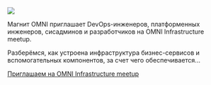 <!--2025-04-16 12:14:00-->
<div class="yb">
  <div class="rss habr"><img src="https://habrastorage.org/getpro/habr/upload_files/8fb/005/073/8fb0050736b288fa5978472375fa2520.jpg" /><p>Магнит OMNI приглашает DevOps-инженеров, платформенных инженеров, сисадминов и разработчиков на OMNI Infrastructure meetup.&nbsp;</p><p>Разберёмся, как устроена инфраструктура бизнес-сервисов и вспомогательных компонентов, за счет чего обеспечивается... <p class="titl"><a href="https://habr.com/ru/companies/magnit/news/901332/?utm_source=habrahabr&utm_medium=rss&utm_campaign=901332">Приглашаем на OMNI Infrastructure meetup</a></p></div>
</div>
